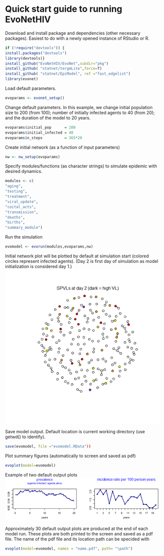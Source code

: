# Quick start guide to running EvoNetHIV 

Download and install package and dependencies (other necessary packages). Easiest to do with a newly opened instance of RStudio or R.

``` r
if (!require("devtools")) {
install.packages("devtools")
library(devtools)}
install_github("EvoNetHIV/EvoNet",subdir="pkg")
install_github( "statnet/tergmLite",force=T)
install_github( "statnet/EpiModel", ref ="fast_edgelist")
library(evonet)
```

Load default parameters.

``` r
evoparams <- evonet_setup() 
```

Change default parameters. In this example, we change initial population size to 200 (from 100); number of initially infected agents to 40 (from 20); and the duration of the model to 20 years.

``` r
evoparams$initial_pop      = 200
evoparams$initial_infected = 40
evoparams$n_steps          = 365*20
```

Create initial network (as a function of input parameters)

``` r
nw <- nw_setup(evoparams)
```

Specify modules/functions (as character strings) to simulate epidemic with desired dynamics.

``` r
modules <- c(
"aging",
"testing",
"treatment",
"viral_update",
"coital_acts",
"transmission",
"deaths",
"births",
"summary_module") 
```

Run the simulation

``` r
evomodel <- evorun(modules,evoparams,nw)
```

Initial network plot will be plotted by default at simulation start (colored circles represent infected agents). (Day 2 is first day of simulation as model initialization is considered day 1.) ![](https://github.com/EvoNetHIV/EvoNetHIV-Overview/blob/master/img/example_initial_network.png)

Save model output. Default location is current working directory (use getwd() to identify).

``` r
save(evomodel, file ="evomodel.RData"))
```

Plot summary figures (automatically to screen and saved as pdf)

``` r
evoplot(model=evomodel)
```

Example of two default output plots ![](https://github.com/EvoNetHIV/EvoNetHIV-Overview/blob/master/img/example_output_plots1.png)

Approximately 30 default output plots are produced at the end of each model run. These plots are both printed to the screen and saved as a pdf file. The name of the pdf file and its location path can be specided with

``` r
evoplot(model=evomodel, names = "name.pdf", path= "\path")
```
